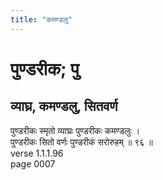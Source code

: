 ```yaml
---
title: "कमण्डलु"
---
```


# पुण्डरीक; पु
## व्याघ्र, कमण्डलु, सितवर्ण
पुण्डरीकः स्मृतो व्याघ्रः पुण्डरीकः कमण्डलुः ।<br />पुण्डरीकः सितो वर्णः पुण्डरीकं सरोरुहम् ॥ ९६ ॥<br />verse 1.1.1.96<br />page 0007

